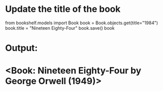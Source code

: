 # Update the title of the book
from bookshelf.models import Book
book = Book.objects.get(title="1984")
book.title = "Nineteen Eighty-Four"
book.save()
book

# Output:
# <Book: Nineteen Eighty-Four by George Orwell (1949)>